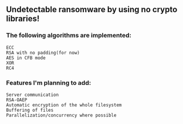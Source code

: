 ## Undetectable ransomware by using no crypto libraries!


### The following algorithms are implemented:
```
ECC
RSA with no padding(for now)
AES in CFB mode
XOR
RC4
```

### Features I'm planning to add:
```
Server communication
RSA-OAEP
Automatic encryption of the whole filesystem
Buffering of files
Parallelization/concurrency where possible
```
